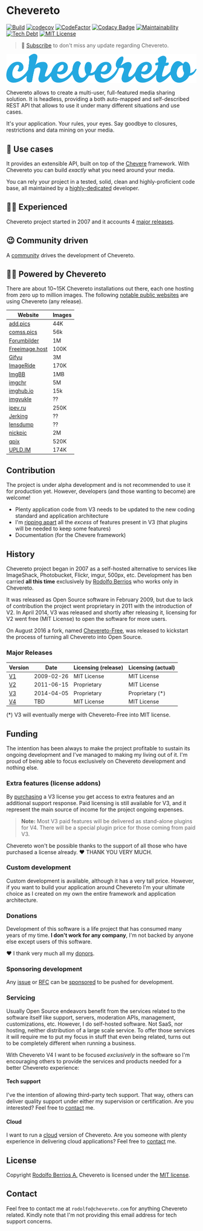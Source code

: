 # Chevereto

[![Build](https://img.shields.io/github/workflow/status/chevereto/chevereto/CI/master?style=flat-square)](https://github.com/chevereto/chevereto/actions)
[![codecov](https://img.shields.io/codecov/c/github/chevereto/chevereto?style=flat-square)](https://codecov.io/gh/chevereto/chevereto)
[![CodeFactor](https://img.shields.io/codefactor/grade/github/chevereto/chevereto?label=code%20grade&style=flat-square)](https://www.codefactor.io/repository/github/chevereto/chevereto)
[![Codacy Badge](https://img.shields.io/codacy/grade/9bc0696e742b438cabb258f9240cac66?style=flat-square)](https://www.codacy.com/gh/chevereto/chevereto)
[![Maintainability](https://img.shields.io/codeclimate/maintainability/Chevereto/chevereto?style=flat-square)](https://codeclimate.com/github/chevereto/chevereto)
[![Tech Debt](https://img.shields.io/codeclimate/tech-debt/Chevereto/chevereto?style=flat-square)](https://codeclimate.com/github/chevereto/chevereto)
[![MIT License](https://img.shields.io/github/license/chevereto/chevereto?style=flat-square)](LICENSE)

> 🔔 [Subscribe](https://newsletter.chevereto.com/subscription?f=PmL892XuTdfErVq763PCycJQrvZ8PYc9JbsVUttqiPV1zXt6DDtf7lhepEStqE8LhGs8922ZYmGT7CYjMH5uSx23pL6Q) to don't miss any update regarding Chevereto.

![Chevereto](LOGO.svg)

Chevereto allows to create a multi-user, full-featured media sharing solution. It is headless, providing a both auto-mapped and self-described REST API that allows to use it under many different situations and use cases.

It's your application. Your rules, your eyes. Say goodbye to closures, restrictions and data mining on your media.

## 🐘 Use cases

It provides an extensible API, built on top of the [Chevere](https://chevere.org/) framework. With Chevereto you can build _exactly_ what you need around your media.

You can rely your project in a tested, solid, clean and highly-proficient code base, all maintained by a [highly-dedicated](https://github.com/rodolfoberrios) developer.

## 🧔🏾 Experienced

Chevereto project started in 2007 and it accounts 4 [major releases](#major-releases).

## 😉 Community driven

A [community](https://chevereto.com/community/) drives the development of Chevereto.

## 💪🏽 Powered by Chevereto

There are about 10~15K Chevereto installations out there, each one hosting from zero up to million images. The following [notable public websites](https://chevereto.top/) are using Chevereto (any release).

| Website                                   | Images |
| ----------------------------------------- | ------ |
| [add.pics](https://add.pics/)             | 44K    |
| [comss.pics](https://comss.pics/)         | 56k    |
| [Forumbilder](https://forumbilder.com/)   | 1M     |
| [Freeimage.host](https://freeimage.host/) | 100K   |
| [Gifyu](https://gifyu.com/)               | 3M     |
| [ImageRide](https://imageride.com/)       | 170K   |
| [ImgBB](https://imgbb.com/)               | 1MB    |
| [imgchr](https://imgchr.com/)             | 5M     |
| [imghub.io](https://imghub.io/)           | 15k    |
| [imgyukle](https://imgyukle.com/)         | ??     |
| [ipev.ru](https://ipev.ru/)               | 250K   |
| [Jerking](https://jerking.empornium.ph/)  | ??     |
| [lensdump](https://lensdump.com/)         | ??     |
| [nickpic](https://nickpic.host/)          | 2M     |
| [qpix](https://qpix.com/)                 | 520K   |
| [UPLD.IM](https://upld.im/)               | 174K   |

## Contribution

The project is under alpha development and is not recommended to use it for production yet. However, developers (and those wanting to become) are welcome!

- Plenty application code from V3 needs to be updated to the new coding standard and application architecture
- I'm [ripping apart](https://chevereto.com/community/threads/features-to-deprecate-for-v4.11531/) all the _excess_ of features present in V3 (that plugins will be needed to keep some features)
- Documentation (for the Chevere framework)

## History

Chevereto project began in 2007 as a self-hosted alternative to services like ImageShack, Photobucket, Flickr, imgur, 500px, etc. Development has ben carried **all this time** exclusively by [Rodolfo Berrios](https://rodolfoberrios.com/) who works only in Chevereto.

It was released as Open Source software in February 2009, but due to lack of contribution the project went proprietary in 2011 with the introduction of V2. In April 2014, V3 was released and shortly after releasing it, licensing for V2 went free (MIT License) to open the software for more users.

On August 2016 a fork, named [Chevereto-Free](https://github.com/chevereto/chevereto-free), was released to kickstart the process of turning all Chevereto into Open Source.

### Major Releases

| Version                                            | Date       | Licensing (release) | Licensing (actual) |
| -------------------------------------------------- | ---------- | ------------------- | ------------------ |
| [V1](https://code.google.com/archive/p/chevereto/) | 2009-02-26 | MIT License         | MIT License        |
| [V2](https://github.com/chevereto/chevereto-2)     | 2011-06-15 | Proprietary         | MIT License        |
| [V3](https://chevereto.com/releases)               | 2014-04-05 | Proprietary         | Proprietary (*)    |
| [V4](https://github.com/chevereto/chevereto)       | TBD        | MIT License         | MIT License        |

(*) V3 will eventually merge with Chevereto-Free into MIT license.

## Funding

The intention has been always to make the project profitable to sustain its ongoing development and I've managed to making my living out of it. I'm proud of being able to focus exclusively on Chevereto development and nothing else.

### Extra features (license addons)

By [purchasing](https://chevereto.com/pricing/) a V3 license you get access to extra features and an additional support response. Paid licensing is still available for V3, and it represent the main source of income for the project ongoing expenses.

> **Note:** Most V3 paid features will be delivered as stand-alone plugins for V4. There will be a special plugin price for those coming from paid V3.

Chevereto won't be possible thanks to the support of all those who have purchased a license already. ❤ THANK YOU VERY MUCH.

### Custom development

Custom development is available, although it has a very tall price. However, if you want to build your application around Chevereto I'm your ultimate choice as I created on my own the entire framework and application architecture.

### Donations

Development of this software is a life project that has consumed many years of my time. **I don't work for any company**, I'm not backed by anyone else except users of this software.

❤ I thank very much all my [donors](DONORS.md).

### Sponsoring development

Any [issue](https://github.com/Chevereto/chevereto/issues) or [RFC](https://github.com/Chevereto/rfc-sourcing/blob/master/RFC.md) can be [sponsored](SPONSORS.md) to be pushed for development.

### Servicing

Usually Open Source endeavors benefit from the services related to the software itself like support, servers, moderation APIs, management, customizations, etc. However, I do self-hosted software. Not SaaS, nor hosting, neither distribution of a large scale service. To offer those services it will require me to put my focus in stuff that even being related, turns out to be completely different when running a business.

With Chevereto V4 I want to be focused _exclusively_ in the software so I'm encouraging others to provide the services and products needed for a better Chevereto experience:

#### Tech support

I've the intention of allowing third-party tech support. That way, others can deliver quality support under either my supervision or certification. Are you interested? Feel free to [contact](#contact) me.

#### Cloud

I want to run a [cloud](https://chevereto.cloud/) version of Chevereto. Are you someone with plenty experience in delivering cloud applications? Feel free to [contact](#contact) me.

## License

Copyright [Rodolfo Berrios A.](https://rodolfoberrios.com/) Chevereto is licensed under the [MIT license](LICENSE).

## Contact

Feel free to contact me at `rodolfo@chevereto.com` for anything Chevereto related. Kindly note that I'm not providing this email address for tech support concerns.
